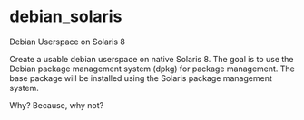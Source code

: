 # debian_solaris
Debian Userspace on Solaris 8

Create a usable debian userspace on native Solaris 8. The goal is to use the Debian package management system (dpkg) for package management. The base package will be installed using the Solaris package management system.

Why? Because, why not?
